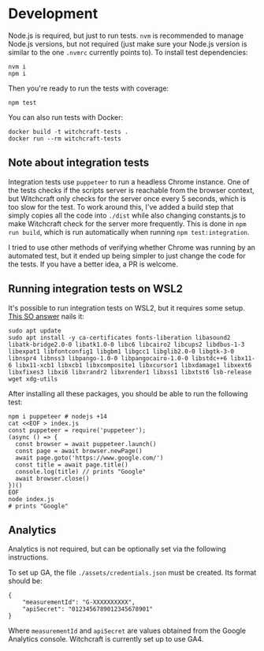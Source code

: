 
# Development

Node.js is required, but just to run tests. `nvm` is recommended to manage Node.js versions, but not required (just make sure your Node.js version is similar to the one `.nvmrc` currently points to). To install test dependencies:

    nvm i
    npm i

Then you're ready to run the tests with coverage:

    npm test

You can also run tests with Docker:

    docker build -t witchcraft-tests .
    docker run --rm witchcraft-tests

## Note about integration tests

Integration tests use `puppeteer` to run a headless Chrome instance. One of the tests checks if the scripts server is reachable from the browser context, but Witchcraft only checks for the server once every 5 seconds, which is too slow for the test. To work around this, I've added a build step that simply copies all the code into `./dist` while also changing constants.js to make Witchcraft check for the server more frequently. This is done in `npm run build`, which is run automatically when running `npm test:integration`.

I tried to use other methods of verifying whether Chrome was running by an automated test, but it ended up being simpler to just change the code for the tests. If you have a better idea, a PR is welcome.

## Running integration tests on WSL2

It's possible to run integration tests on WSL2, but it requires some setup. [This SO answer](https://stackoverflow.com/a/78776116/778272) nails it:

```
sudo apt update
sudo apt install -y ca-certificates fonts-liberation libasound2 libatk-bridge2.0-0 libatk1.0-0 libc6 libcairo2 libcups2 libdbus-1-3 libexpat1 libfontconfig1 libgbm1 libgcc1 libglib2.0-0 libgtk-3-0 libnspr4 libnss3 libpango-1.0-0 libpangocairo-1.0-0 libstdc++6 libx11-6 libx11-xcb1 libxcb1 libxcomposite1 libxcursor1 libxdamage1 libxext6 libxfixes3 libxi6 libxrandr2 libxrender1 libxss1 libxtst6 lsb-release wget xdg-utils
```

After installing all these packages, you should be able to run the following test:

```
npm i puppeteer # nodejs +14
cat <<EOF > index.js
const puppeteer = require('puppeteer');
(async () => {
  const browser = await puppeteer.launch()
  const page = await browser.newPage()
  await page.goto('https://www.google.com/')
  const title = await page.title()
  console.log(title) // prints "Google"
  await browser.close()
})()
EOF
node index.js
# prints "Google"
```

## Analytics

Analytics is not required, but can be optionally set via the following instructions.

To set up GA, the file `./assets/credentials.json` must be created. Its format should be:

    {
        "measurementId": "G-XXXXXXXXXX",
        "apiSecret": "0123456789012345678901"
    }

Where `measurementId` and `apiSecret` are values obtained from the Google Analytics console. Witchcraft is currently set up to use GA4.


